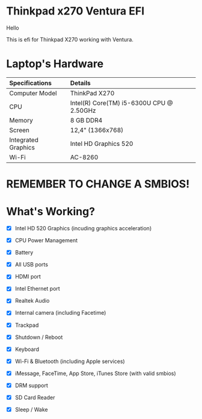 # Thinkpad x270 Ventura EFI 

Hello

This is efi for Thinkpad X270 working with Ventura.

# Laptop's Hardware
| Specifications | Details |
|:---|:---|
| Computer Model | ThinkPad X270 |
| CPU | Intel(R) Core(TM) i5-6300U CPU @ 2.50GHz |
| Memory | 8 GB DDR4 |
| Screen | 12,4" (1366x768) |
| Integrated Graphics | Intel HD Graphics 520 |
| Wi-Fi | AC-8260 |

# REMEMBER TO CHANGE A SMBIOS! 

# What's Working?
- [x] Intel HD 520 Graphics (incuding graphics acceleration)
- [x] CPU Power Management
- [x] Battery
- [x] All USB ports
- [x] HDMI port 
- [x] Intel Ethernet port
- [x] Realtek Audio 
- [x] Internal camera (including Facetime)
- [x] Trackpad 
- [x] Shutdown / Reboot 
- [x] Keyboard 
- [x] Wi-Fi & Bluetooth (including Apple services)
- [x] iMessage, FaceTime, App Store, iTunes Store (with valid smbios)
- [x] DRM support 
- [x] SD Card Reader 
- [x] Sleep / Wake 

